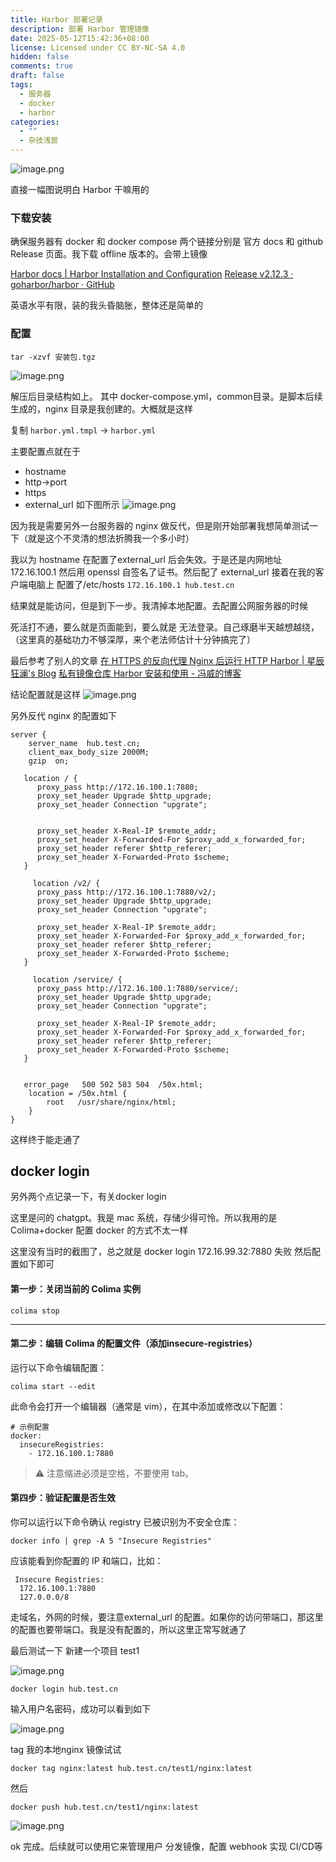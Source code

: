 ```yaml
---
title: Harbor 部署记录
description: 部署 Harbor 管理镜像
date: 2025-05-12T15:42:36+08:00
license: Licensed under CC BY-NC-SA 4.0
hidden: false
comments: true
draft: false
tags:
  - 服务器
  - docker
  - harbor
categories:
  - ""
  - 杂技浅尝
---
```

![image.png](https://imgbed.anluoying.com/2025/05/0baf05570b0301265a092637e6003fba.png)

直接一幅图说明白 Harbor 干嘛用的

### 下载安装

确保服务器有 docker 和 docker compose
两个链接分别是 官方 docs 和 github Release 页面。我下载 offline 版本的。会带上镜像

[Harbor docs \| Harbor Installation and Configuration](https://goharbor.io/docs/2.13.0/install-config/)
[Release v2.12.3 · goharbor/harbor · GitHub](https://github.com/goharbor/harbor/releases/tag/v2.12.3)

英语水平有限，装的我头昏脑胀，整体还是简单的

### 配置

`tar -xzvf 安装包.tgz`

![image.png](https://imgbed.anluoying.com/2025/05/f6846010e8d77b567239ba5cfce6b0d4.png)

解压后目录结构如上。 其中 docker-compose.yml，common目录。是脚本后续生成的，nginx 目录是我创建的。大概就是这样

复制 `harbor.yml.tmpl` -> `harbor.yml`

主要配置点就在于
- hostname
- http->port
- https
- external_url
如下图所示
![image.png](https://imgbed.anluoying.com/2025/05/f81666a57445eee3bac786b28eef8164.png)

因为我是需要另外一台服务器的 nginx 做反代，但是刚开始部署我想简单测试一下（就是这个不灵清的想法折腾我一个多小时）

我以为 hostname 在配置了external_url 后会失效。于是还是内网地址 172.16.100.1
然后用 openssl 自签名了证书。然后配了 external_url
接着在我的客户端电脑上 配置了/etc/hosts
`172.16.100.1 hub.test.cn`

结果就是能访问，但是到下一步。我清掉本地配置。去配置公网服务器的时候

死活打不通，要么就是页面能到，要么就是 无法登录。自己琢磨半天越想越绕，（这里真的基础功力不够深厚，来个老法师估计十分钟搞完了）

最后参考了别人的文章
[在 HTTPS 的反向代理 Nginx 后运行 HTTP Harbor \| 星辰狂澜's Blog](https://blog.starudream.cn/2022/05/18/harbor-behind-nginx-reverse-proxy/)
[私有镜像仓库 Harbor 安装和使用 - 冯威的博客](https://www.fwhyy.com/2024/01/private-image-warehouse-harbor-installation-and-use/)

结论配置就是这样
![image.png](https://imgbed.anluoying.com/2025/05/8b5267a083529e19111087f839551846.png)

另外反代 nginx 的配置如下

```nginx
server {  
    server_name  hub.test.cn;  
    client_max_body_size 2000M;  
    gzip  on;  
  
   location / {  
      proxy_pass http://172.16.100.1:7880;  
      proxy_set_header Upgrade $http_upgrade;  
      proxy_set_header Connection "upgrate";  
  
  
      proxy_set_header X-Real-IP $remote_addr;  
      proxy_set_header X-Forwarded-For $proxy_add_x_forwarded_for;  
      proxy_set_header referer $http_referer;  
      proxy_set_header X-Forwarded-Proto $scheme;  
   }  
     
     location /v2/ {  
      proxy_pass http://172.16.100.1:7880/v2/;  
      proxy_set_header Upgrade $http_upgrade;  
      proxy_set_header Connection "upgrate";  
  
      proxy_set_header X-Real-IP $remote_addr;  
      proxy_set_header X-Forwarded-For $proxy_add_x_forwarded_for;  
      proxy_set_header referer $http_referer;  
      proxy_set_header X-Forwarded-Proto $scheme;  
   }  
     
     location /service/ {  
      proxy_pass http://172.16.100.1:7880/service/;  
      proxy_set_header Upgrade $http_upgrade;  
      proxy_set_header Connection "upgrate";  
          
      proxy_set_header X-Real-IP $remote_addr;  
      proxy_set_header X-Forwarded-For $proxy_add_x_forwarded_for;  
      proxy_set_header referer $http_referer;  
      proxy_set_header X-Forwarded-Proto $scheme;  
   }  
  
  
   error_page   500 502 503 504  /50x.html;  
    location = /50x.html {  
        root   /usr/share/nginx/html;  
    }  
}
```

这样终于能走通了

## docker login

另外两个点记录一下，有关docker login

这里是问的 chatgpt。我是 mac 系统，存储少得可怜。所以我用的是 Colima+docker
配置 docker 的方式不太一样

这里没有当时的截图了，总之就是 docker login 172.16.99.32:7880 失败
然后配置如下即可

#### **第一步：关闭当前的 Colima 实例**

```
colima stop
```

---
#### 第二步：编辑 Colima 的配置文件（添加insecure-registries）
  
运行以下命令编辑配置：

```
colima start --edit
```

此命令会打开一个编辑器（通常是 vim），在其中添加或修改以下配置：

```
# 示例配置
docker:
  insecureRegistries:
    - 172.16.100.1:7880
```

> ⚠️ 注意缩进必须是空格，不要使用 tab。
#### **第四步：验证配置是否生效**


你可以运行以下命令确认 registry 已被识别为不安全仓库：

```
docker info | grep -A 5 "Insecure Registries"
```

应该能看到你配置的 IP 和端口，比如：

```
 Insecure Registries:
  172.16.100.1:7880
  127.0.0.0/8
```

走域名，外网的时候，要注意external_url 的配置。如果你的访问带端口，那这里的配置也要带端口。我是没有配置的，所以这里正常写就通了

最后测试一下 新建一个项目 test1

![image.png](https://imgbed.anluoying.com/2025/05/18ada143d1f0cd75ff97330b10c487a1.png)

`docker login hub.test.cn`

输入用户名密码，成功可以看到如下

![image.png](https://imgbed.anluoying.com/2025/05/d42186966e829012ca1dbb6b34656c0d.png)

tag 我的本地nginx 镜像试试

`docker tag nginx:latest hub.test.cn/test1/nginx:latest`

然后

`docker push hub.test.cn/test1/nginx:latest`

![image.png](https://imgbed.anluoying.com/2025/05/c7f424b9ebe14582f85b51a4a0b6a0e5.png)

ok 完成。后续就可以使用它来管理用户 分发镜像，配置 webhook 实现 CI/CD等
